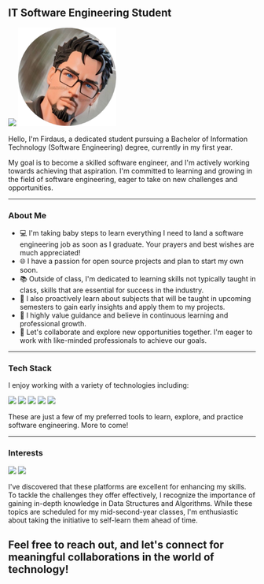 ## IT Software Engineering Student

<a href="https://www.linkedin.com/in/muhamadfirdausmohdrazali/"><img src="https://img.shields.io/badge/LinkedIn-0077B5?style=for-the-badge&logo=linkedin&logoColor=white"></a>
<img src="sources/images/myAvatar.png" alt="I love this to be my avatar!" width="200">


Hello, I'm Firdaus, a dedicated student pursuing a Bachelor of Information Technology (Software Engineering) degree, currently in my first year.

My goal is to become a skilled software engineer, and I'm actively working towards achieving that aspiration. I'm committed to learning and growing in the field of software engineering, eager to take on new challenges and opportunities.

<hr>

### About Me
- 💻 I'm taking baby steps to learn everything I need to land a software engineering job as soon as I graduate. Your prayers and best wishes are much appreciated!
- 🌐 I have a passion for open source projects and plan to start my own soon.
- 📚 Outside of class, I'm dedicated to learning skills not typically taught in class, skills that are essential for success in the industry.
- 📖 I also proactively learn about subjects that will be taught in upcoming semesters to gain early insights and apply them to my projects.
- 🌱 I highly value guidance and believe in continuous learning and professional growth.
- 🤝 Let's collaborate and explore new opportunities together. I'm eager to work with like-minded professionals to achieve our goals.

<hr>

### Tech Stack

I enjoy working with a variety of technologies including:

<img src="https://img.shields.io/badge/html5-%23E34F26.svg?style=for-the-badge&logo=html5&logoColor=white">
<img src="https://img.shields.io/badge/PHP-777BB4?style=for-the-badge&logo=php&logoColor=white">
<img src="https://img.shields.io/badge/JavaScript-323330?style=for-the-badge&logo=javascript&logoColor=F7DF1E">
<img src="https://img.shields.io/badge/MySQL-005C84?style=for-the-badge&logo=mysql&logoColor=white">
<img src="https://img.shields.io/badge/GitHub-100000?style=for-the-badge&logo=github&logoColor=white">

These are just a few of my preferred tools to learn, explore, and practice software engineering. More to come!

<hr>

### Interests
<img src="https://img.shields.io/badge/-LeetCode-FFA116?style=for-the-badge&logo=LeetCode&logoColor=black">
<img src="https://img.shields.io/badge/-Hackerrank-2EC866?style=for-the-badge&logo=HackerRank&logoColor=white">

I've discovered that these platforms are excellent for enhancing my skills. To tackle the challenges they offer effectively, I recognize the importance of gaining in-depth knowledge in Data Structures and Algorithms. While these topics are scheduled for my mid-second-year classes, I'm enthusiastic about taking the initiative to self-learn them ahead of time.

## Feel free to reach out, and let's connect for meaningful collaborations in the world of technology!
